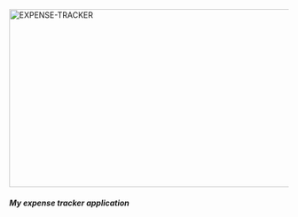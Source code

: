  <img src="https://socialify.git.ci/Asanda001019/EXPENSE-TRACKER/image?language=1&owner=1&name=1&stargazers=1&theme=Light" alt="EXPENSE-TRACKER" width="640" height="320" />
 <h5>My expense tracker application</h5>
 
